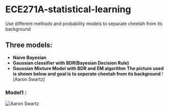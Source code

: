 # ECE271A-statistical-learning
Use different methods and probability models to separate cheetah from its background

## Three models:
- __Naive Bayesian__
- __Gaussian classifier with BDR(Bayesian Decision Rule)__
- __Gaussian Mixture Model with BDR and EM algorithm__
__The picture used is shown below and goal is to seperate cheetah from its background__
![Aaron Swartz]

### Model1 :

![Aaron Swartz](https://raw.githubusercontent.com/smshen/MarkdownPhotos/master/Res/test.jpg)
